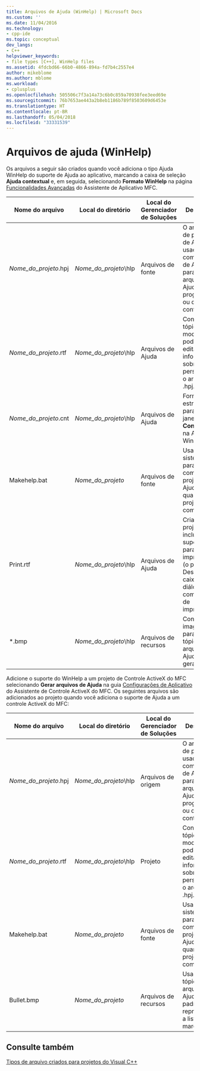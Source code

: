 ```yaml
---
title: Arquivos de Ajuda (WinHelp) | Microsoft Docs
ms.custom: ''
ms.date: 11/04/2016
ms.technology:
- cpp-ide
ms.topic: conceptual
dev_langs:
- C++
helpviewer_keywords:
- file types [C++], WinHelp files
ms.assetid: 4fdcbd66-66b0-4866-894a-fd7b4c2557e4
author: mikeblome
ms.author: mblome
ms.workload:
- cplusplus
ms.openlocfilehash: 505506c7f3a14a73c6b0c859a70938fee3eed69e
ms.sourcegitcommit: 76b7653ae443a2b8eb1186b789f8503609d6453e
ms.translationtype: HT
ms.contentlocale: pt-BR
ms.lasthandoff: 05/04/2018
ms.locfileid: "33331539"
---
```

# <a name="help-files-winhelp"></a>Arquivos de ajuda (WinHelp)
Os arquivos a seguir são criados quando você adiciona o tipo Ajuda WinHelp do suporte de Ajuda ao aplicativo, marcando a caixa de seleção **Ajuda contextual** e, em seguida, selecionando **Formato WinHelp** na página [Funcionalidades Avançadas](../mfc/reference/advanced-features-mfc-application-wizard.md) do Assistente de Aplicativo MFC.  
  
|Nome do arquivo|Local do diretório|Local do Gerenciador de Soluções|Descrição|  
|---------------|------------------------|--------------------------------|-----------------|  
|*Nome_do_projeto*.hpj|*Nome_do_projeto*\hlp|Arquivos de fonte|O arquivo de projeto de Ajuda usado pelo compilador de Ajuda para criar o arquivo de Ajuda do programa ou do controle.|  
|*Nome_do_projeto*.rtf|*Nome_do_projeto*\hlp|Arquivos de Ajuda|Contém tópicos de modelo que podem ser editados e informações sobre como personalizar o arquivo .hpj.|  
|*Nome_do_projeto*.cnt|*Nome_do_projeto*\hlp|Arquivos de Ajuda|Fornece a estrutura para a janela **Conteúdo** na Ajuda do Windows.|  
|Makehelp.bat|*Nome_do_projeto*|Arquivos de fonte|Usado pelo sistema para compilar o projeto da Ajuda quando o projeto é compilado.|  
|Print.rtf|*Nome_do_projeto*\hlp|Arquivos de Ajuda|Criado se o projeto inclui suporte para impressão (o padrão). Descreve as caixas de diálogo e os comandos de impressão.|  
|*.bmp|*Nome_do_projeto*\hlp|Arquivos de recursos|Contém as imagens para os tópicos do arquivo de Ajuda gerados.|  
  
 Adicione o suporte do WinHelp a um projeto de Controle ActiveX do MFC selecionando **Gerar arquivos de Ajuda** na guia [Configurações de Aplicativo](../mfc/reference/application-settings-mfc-activex-control-wizard.md) do Assistente de Controle ActiveX do MFC. Os seguintes arquivos são adicionados ao projeto quando você adiciona o suporte de Ajuda a um controle ActiveX do MFC:  
  
|Nome do arquivo|Local do diretório|Local do Gerenciador de Soluções|Descrição|  
|---------------|------------------------|--------------------------------|-----------------|  
|*Nome_do_projeto*.hpj|*Nome_do_projeto*\hlp|Arquivos de origem|O arquivo de projeto usado pelo compilador de Ajuda para criar o arquivo de Ajuda do programa ou do controle.|  
|*Nome_do_projeto*.rtf|*Nome_do_projeto*\hlp|Projeto|Contém tópicos de modelo que podem ser editados e informações sobre como personalizar o arquivo .hpj.|  
|Makehelp.bat|*Nome_do_projeto*|Arquivos de fonte|Usado pelo sistema para compilar o projeto da Ajuda quando o projeto é compilado.|  
|Bullet.bmp|*Nome_do_projeto*|Arquivos de recursos|Usado pelos tópicos de arquivo de Ajuda padrão para representar a lista com marcadores.|  
  
## <a name="see-also"></a>Consulte também  
 [Tipos de arquivo criados para projetos do Visual C++](../ide/file-types-created-for-visual-cpp-projects.md)